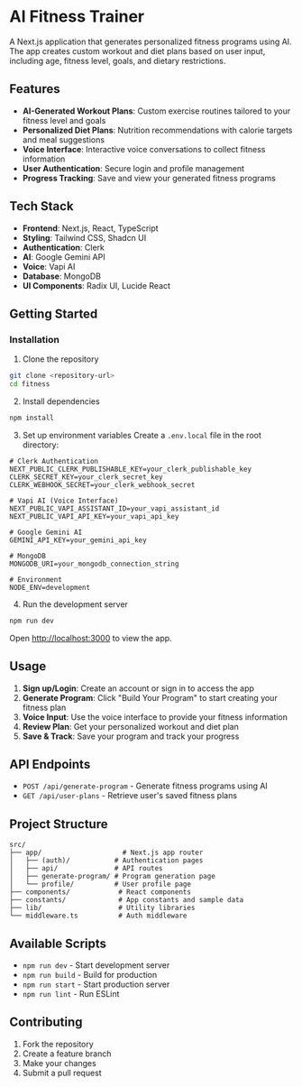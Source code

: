 # AI Fitness Trainer

A Next.js application that generates personalized fitness programs using AI. The app creates custom workout and diet plans based on user input, including age, fitness level, goals, and dietary restrictions.

## Features

- **AI-Generated Workout Plans**: Custom exercise routines tailored to your fitness level and goals
- **Personalized Diet Plans**: Nutrition recommendations with calorie targets and meal suggestions
- **Voice Interface**: Interactive voice conversations to collect fitness information
- **User Authentication**: Secure login and profile management
- **Progress Tracking**: Save and view your generated fitness programs

## Tech Stack

- **Frontend**: Next.js, React, TypeScript
- **Styling**: Tailwind CSS, Shadcn UI
- **Authentication**: Clerk
- **AI**: Google Gemini API
- **Voice**: Vapi AI
- **Database**: MongoDB
- **UI Components**: Radix UI, Lucide React

## Getting Started

### Installation

1. Clone the repository
```bash
git clone <repository-url>
cd fitness
```

2. Install dependencies
```bash
npm install
```

3. Set up environment variables
Create a `.env.local` file in the root directory:

```env
# Clerk Authentication
NEXT_PUBLIC_CLERK_PUBLISHABLE_KEY=your_clerk_publishable_key
CLERK_SECRET_KEY=your_clerk_secret_key
CLERK_WEBHOOK_SECRET=your_clerk_webhook_secret

# Vapi AI (Voice Interface)
NEXT_PUBLIC_VAPI_ASSISTANT_ID=your_vapi_assistant_id
NEXT_PUBLIC_VAPI_API_KEY=your_vapi_api_key

# Google Gemini AI
GEMINI_API_KEY=your_gemini_api_key

# MongoDB
MONGODB_URI=your_mongodb_connection_string

# Environment
NODE_ENV=development
```

4. Run the development server
```bash
npm run dev
```

Open [http://localhost:3000](http://localhost:3000) to view the app.

## Usage

1. **Sign up/Login**: Create an account or sign in to access the app
2. **Generate Program**: Click "Build Your Program" to start creating your fitness plan
3. **Voice Input**: Use the voice interface to provide your fitness information
4. **Review Plan**: Get your personalized workout and diet plan
5. **Save & Track**: Save your program and track your progress

## API Endpoints

- `POST /api/generate-program` - Generate fitness programs using AI
- `GET /api/user-plans` - Retrieve user's saved fitness plans

## Project Structure

```
src/
├── app/                    # Next.js app router
│   ├── (auth)/           # Authentication pages
│   ├── api/              # API routes
│   ├── generate-program/ # Program generation page
│   └── profile/          # User profile page
├── components/            # React components
├── constants/             # App constants and sample data
├── lib/                   # Utility libraries
└── middleware.ts          # Auth middleware
```

## Available Scripts

- `npm run dev` - Start development server
- `npm run build` - Build for production
- `npm run start` - Start production server
- `npm run lint` - Run ESLint

## Contributing

1. Fork the repository
2. Create a feature branch
3. Make your changes
4. Submit a pull request
